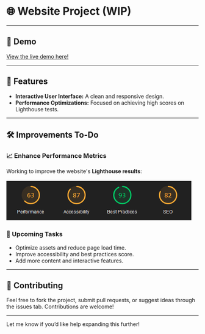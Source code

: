 # 🌐 Website Project (WIP)

---

## 🚀 Demo  
[View the live demo here!](https://adrianolmrs.github.io/Website/public)  

---

## 🔧 Features  
- **Interactive User Interface:** A clean and responsive design.  
- **Performance Optimizations:** Focused on achieving high scores on Lighthouse tests.  

---

## 🛠️ Improvements To-Do  

### 📈 Enhance Performance Metrics  
Working to improve the website's **Lighthouse results**: <br><br>
![Lighthouse results](misc/image.png)  

### 🎯 Upcoming Tasks  
- Optimize assets and reduce page load time.  
- Improve accessibility and best practices score.  
- Add more content and interactive features.  

---

## 🤝 Contributing  
Feel free to fork the project, submit pull requests, or suggest ideas through the issues tab. Contributions are welcome!  

--- 

Let me know if you’d like help expanding this further!